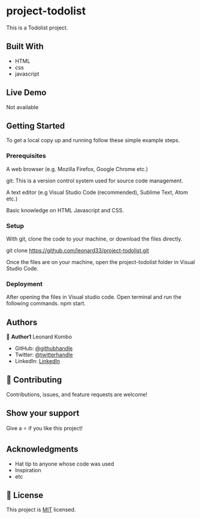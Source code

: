 # project-todolist
 This is a Todolist project. 
 
## Built With

- HTML
- css
- javascript

## Live Demo 
Not available


## Getting Started

To get a local copy up and running follow these simple example steps.

### Prerequisites
A web browser (e.g. Mozilla Firefox, Google Chrome etc.)

git: This is a version control system used for source code management.

A text editor (e.g Visual Studio Code (recommended), Sublime Text, Atom etc.)

Basic knowledge on HTML Javascript and CSS.

### Setup
With git, clone the code to your machine, or download the files directly.

git clone https://github.com/leonard33/project-todolist.git

Once the files are on your machine, open the project-todolist folder in Visual Studio Code.

### Deployment
After opening the files in Visual studio code.
Open terminal and run the following commands. npm start.



## Authors

👤 **Author1**
  Leonard Kombo
- GitHub: [@githubhandle](https://github.com/leonard33)
- Twitter: [@twitterhandle](https://twitter.com/leonardkombo1)
- LinkedIn: [LinkedIn](https://linkedin.com/in/leonardkombo)


## 🤝 Contributing

Contributions, issues, and feature requests are welcome!


## Show your support

Give a ⭐️ if you like this project!

## Acknowledgments

- Hat tip to anyone whose code was used
- Inspiration
- etc
## 📝 License

This project is [MIT](./MIT.md) licensed.
